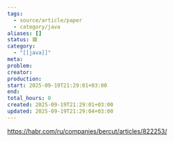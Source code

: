 ```yaml
---
tags:
  - source/article/paper
  - category/java
aliases: []
status: 🟥
category:
  - "[[java]]"
meta: 
problem: 
creator: 
production: 
start: 2025-09-19T21:29:01+03:00
end: 
total_hours: 0
created: 2025-09-19T21:29:01+03:00
updated: 2025-09-19T21:29:04+03:00
---
```


https://habr.com/ru/companies/bercut/articles/822253/
